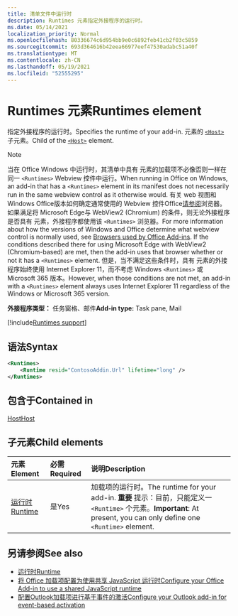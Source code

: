 ```yaml
---
title: 清单文件中运行时
description: Runtimes 元素指定外接程序的运行时。
ms.date: 05/14/2021
localization_priority: Normal
ms.openlocfilehash: 80336674c6d954bb9e0c6892feb41cb2f03c5859
ms.sourcegitcommit: 693d364616b42eea66977eef47530adabc51a40f
ms.translationtype: MT
ms.contentlocale: zh-CN
ms.lasthandoff: 05/19/2021
ms.locfileid: "52555295"
---
```

# <a name="runtimes-element"></a><span data-ttu-id="58aa4-103">Runtimes 元素</span><span class="sxs-lookup"><span data-stu-id="58aa4-103">Runtimes element</span></span>

<span data-ttu-id="58aa4-104">指定外接程序的运行时。</span><span class="sxs-lookup"><span data-stu-id="58aa4-104">Specifies the runtime of your add-in.</span></span> <span data-ttu-id="58aa4-105">元素的 [`<Host>`](host.md) 子元素。</span><span class="sxs-lookup"><span data-stu-id="58aa4-105">Child of the [`<Host>`](host.md) element.</span></span>

> [!NOTE]
> <span data-ttu-id="58aa4-106">当在 Office Windows 中运行时，其清单中具有 元素的加载项不必像否则一样在同一 `<Runtimes>` Webview 控件中运行。</span><span class="sxs-lookup"><span data-stu-id="58aa4-106">When running in Office on Windows, an add-in that has a `<Runtimes>` element in its manifest does not necessarily run in the same webview control as it otherwise would.</span></span> <span data-ttu-id="58aa4-107">有关 web 视图和 Windows Office版本如何确定通常使用的 Webview 控件Office[请参阅](../../concepts/browsers-used-by-office-web-add-ins.md)浏览器。如果满足将 Microsoft Edge与 WebView2 (Chromium) 的条件，则无论外接程序是否具有 元素，外接程序都使用该 `<Runtimes>` 浏览器。</span><span class="sxs-lookup"><span data-stu-id="58aa4-107">For more information about how the versions of Windows and Office determine what webview control is normally used, see [Browsers used by Office Add-ins](../../concepts/browsers-used-by-office-web-add-ins.md). If the conditions described there for using Microsoft Edge with WebView2 (Chromium-based) are met, then the add-in uses that browser whether or not it has a `<Runtimes>` element.</span></span> <span data-ttu-id="58aa4-108">但是，当不满足这些条件时，具有 元素的外接程序始终使用 Internet Explorer 11，而不考虑 Windows `<Runtimes>` 或 Microsoft 365 版本。</span><span class="sxs-lookup"><span data-stu-id="58aa4-108">However, when those conditions are not met, an add-in with a `<Runtimes>` element always uses Internet Explorer 11 regardless of the Windows or Microsoft 365 version.</span></span>

<span data-ttu-id="58aa4-109">**外接程序类型：** 任务窗格、邮件</span><span class="sxs-lookup"><span data-stu-id="58aa4-109">**Add-in type:** Task pane, Mail</span></span>

[!include[Runtimes support](../../includes/runtimes-note.md)]

## <a name="syntax"></a><span data-ttu-id="58aa4-110">语法</span><span class="sxs-lookup"><span data-stu-id="58aa4-110">Syntax</span></span>

```XML
<Runtimes>
    <Runtime resid="ContosoAddin.Url" lifetime="long" />
</Runtimes>
```

## <a name="contained-in"></a><span data-ttu-id="58aa4-111">包含于</span><span class="sxs-lookup"><span data-stu-id="58aa4-111">Contained in</span></span>

[<span data-ttu-id="58aa4-112">Host</span><span class="sxs-lookup"><span data-stu-id="58aa4-112">Host</span></span>](host.md)

## <a name="child-elements"></a><span data-ttu-id="58aa4-113">子元素</span><span class="sxs-lookup"><span data-stu-id="58aa4-113">Child elements</span></span>

|  <span data-ttu-id="58aa4-114">元素</span><span class="sxs-lookup"><span data-stu-id="58aa4-114">Element</span></span> |  <span data-ttu-id="58aa4-115">必需</span><span class="sxs-lookup"><span data-stu-id="58aa4-115">Required</span></span>  |  <span data-ttu-id="58aa4-116">说明</span><span class="sxs-lookup"><span data-stu-id="58aa4-116">Description</span></span>  |
|:-----|:-----|:-----|
| [<span data-ttu-id="58aa4-117">运行时</span><span class="sxs-lookup"><span data-stu-id="58aa4-117">Runtime</span></span>](runtime.md) | <span data-ttu-id="58aa4-118">是</span><span class="sxs-lookup"><span data-stu-id="58aa4-118">Yes</span></span> |  <span data-ttu-id="58aa4-119">加载项的运行时。</span><span class="sxs-lookup"><span data-stu-id="58aa4-119">The runtime for your add-in.</span></span> <span data-ttu-id="58aa4-120">**重要** 提示：目前，只能定义一 `<Runtime>` 个元素。</span><span class="sxs-lookup"><span data-stu-id="58aa4-120">**Important**: At present, you can only define one `<Runtime>` element.</span></span> |

## <a name="see-also"></a><span data-ttu-id="58aa4-121">另请参阅</span><span class="sxs-lookup"><span data-stu-id="58aa4-121">See also</span></span>

- [<span data-ttu-id="58aa4-122">运行时</span><span class="sxs-lookup"><span data-stu-id="58aa4-122">Runtime</span></span>](runtime.md)
- [<span data-ttu-id="58aa4-123">将 Office 加载项配置为使用共享 JavaScript 运行时</span><span class="sxs-lookup"><span data-stu-id="58aa4-123">Configure your Office Add-in to use a shared JavaScript runtime</span></span>](../../develop/configure-your-add-in-to-use-a-shared-runtime.md)
- [<span data-ttu-id="58aa4-124">配置Outlook加载项进行基于事件的激活</span><span class="sxs-lookup"><span data-stu-id="58aa4-124">Configure your Outlook add-in for event-based activation</span></span>](../../outlook/autolaunch.md)
